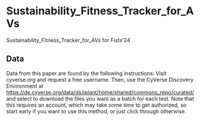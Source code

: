 # Sustainability_Fitness_Tracker_for_AVs
Sustainability_Fitness_Tracker_for_AVs for Fists'24

## Data
Data from this paper are found by the following instructions: Visit cyverse.org and request a free username. Then, use the CyVerse Discovery Environment at https://de.cyverse.org/data/ds/iplant/home/shared/commons_repo/curated/ and select to download the files you want as a batch for each test.
Note that this requires an account, which may take some time to get authorized, so start early if you want to use this method, or just click through otherwise.

